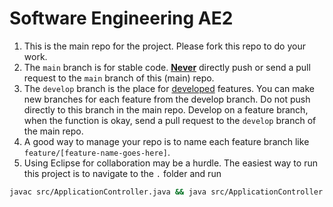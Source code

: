 # Software Engineering AE2

1. This is the main repo for the project. Please fork this repo to do your work. 
2. The `main` branch is for stable code. **<u>Never</u>** directly push or send a pull request to the `main` branch of this (main) repo.
3. The `develop` branch is the place for <u>developed</u> features. You can make new branches for each feature from the develop branch. Do not push directly to this branch in the main repo. Develop on a feature branch, when the function is okay, send a pull request to the `develop` branch of the main repo.
4. A good way to manage your repo is to name each feature branch like `feature/[feature-name-goes-here]`.
5. Using Eclipse for collaboration may be a hurdle. The easiest way to run this project is to navigate to the `.` folder and run

```bash
javac src/ApplicationController.java && java src/ApplicationController
```
